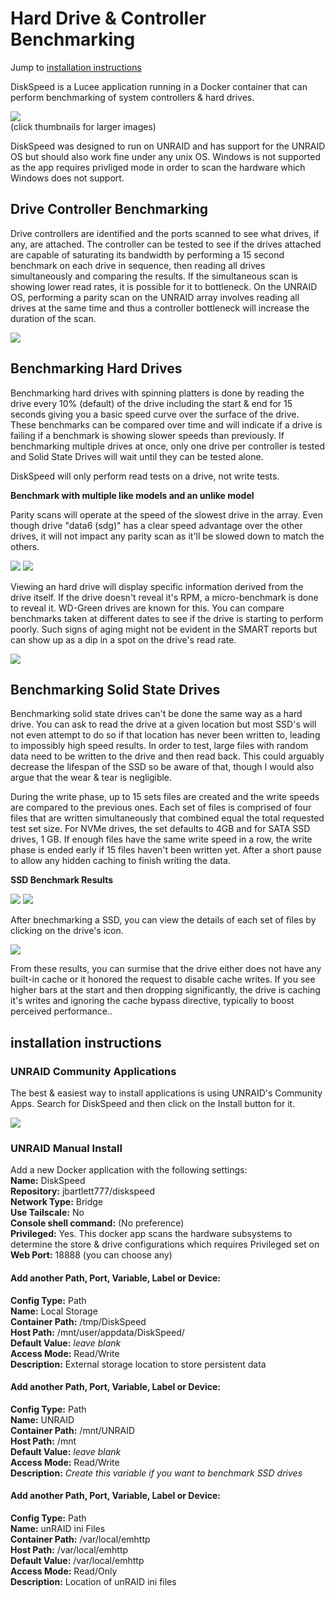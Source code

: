 # Hard Drive & Controller Benchmarking

Jump to [installation instructions](#installation-instructions)

DiskSpeed is a Lucee application running in a Docker container that can perform benchmarking of system controllers & hard drives.

<a href="https://www.strangejourney.net/github/diskspeed/DiskSpeed_Main.png" target="_blank"><img src="https://www.strangejourney.net/github/diskspeed/DiskSpeed_Main_thumb.png"></a><br>
(click thumbnails for larger images)

DiskSpeed was designed to run on UNRAID and has support for the UNRAID OS but should also work fine under any unix OS. Windows is not supported as the app requires privliged mode in order to scan the hardware which Windows does not support.

## Drive Controller Benchmarking
Drive controllers are identified and the ports scanned to see what drives, if any, are attached. The controller can be tested to see if the drives attached are capable of saturating its bandwidth by performing a 15 second benchmark on each drive in sequence,
then reading all drives simultaneously and comparing the results. If the simultaneous scan is showing lower read rates, it is possible for it to bottleneck. On the UNRAID OS, performing a parity scan on the UNRAID array involves reading all drives at the same
time and thus a controller bottleneck will increase the duration of the scan.

<a href="https://www.strangejourney.net/github/diskspeed/Controller_Benchmark.png" target="_blank"><img src="https://www.strangejourney.net/github/diskspeed/Controller_Benchmark_thumb.png"></a>

## Benchmarking Hard Drives

Benchmarking hard drives with spinning platters is done by reading the drive every 10% (default) of the drive including the start & end for 15 seconds giving you a basic speed curve over the surface of the drive. These benchmarks can be compared over time
and will indicate if a drive is failing if a benchmark is showing slower speeds than previously. If benchmarking multiple drives at once, only one drive per controller is tested and Solid State Drives will wait until they can be tested alone.

DiskSpeed will only perform read tests on a drive, not write tests.

**Benchmark with multiple like models and an unlike model**

Parity scans will operate at the speed of the slowest drive in the array. Even though drive "data6 (sdg)" has a clear speed advantage over the other drives, it will not impact any parity scan as it'll be slowed down to match the others.

<a href="https://www.strangejourney.net/github/diskspeed/SpinnerBenchmark1.png" target="_blank"><img src="https://www.strangejourney.net/github/diskspeed/SpinnerBenchmark1_thumb.png"></a>
<a href="https://www.strangejourney.net/github/diskspeed/SpinnerBenchmark3.png" target="_blank"><img src="https://www.strangejourney.net/github/diskspeed/SpinnerBenchmark3_thumb.png"></a>

Viewing an hard drive will display specific information derived from the drive itself. If the drive doesn't reveal it's RPM, a micro-benchmark is done to reveal it. WD-Green drives are known for this.
You can compare benchmarks taken at different dates to see if the drive is starting to perform poorly. Such signs of aging might not be evident in the SMART reports but can show up as a dip in a spot on the drive's read rate.

<a href="https://www.strangejourney.net/github/diskspeed/SpinnerBenchmark2.png" target="_blank"><img src="https://www.strangejourney.net/github/diskspeed/SpinnerBenchmark2_thumb.png"></a>

## Benchmarking Solid State Drives

Benchmarking solid state drives can't be done the same way as a hard drive. You can ask to read the drive at a given location but most SSD's will not even attempt to do so if that location has never been written to, leading to impossibly high speed results.
In order to test, large files with random data need to be written to the drive and then read back. This could arguably decrease the lifespan of the SSD so be aware of that, though I would also argue that the wear & tear is negligible.

During the write phase, up to 15 sets files are created and the write speeds are compared to the previous ones. Each set of files is comprised of four files that are written simultaneously that combined equal the total requested test set size. For NVMe drives,
the set defaults to 4GB and for SATA SSD drives, 1 GB. If enough files have the same write speed in a row, the write phase is ended early if 15 files haven't been written yet. After a short pause to allow any hidden caching to finish writing the data.

**SSD Benchmark Results**

<a href="https://www.strangejourney.net/github/diskspeed/SSDBenchmark1.png" target="_blank"><img src="https://www.strangejourney.net/github/diskspeed/SSDBenchmark1_thumb.png"></a>
<a href="https://www.strangejourney.net/github/diskspeed/SSDBenchmark2.png" target="_blank"><img src="https://www.strangejourney.net/github/diskspeed/SSDBenchmark2_thumb.png"></a>

After bnechmarking a SSD, you can view the details of each set of files by clicking on the drive's icon.

<a href="https://www.strangejourney.net/github/diskspeed/SSDBenchmark3.png" target="_blank"><img src="https://www.strangejourney.net/github/diskspeed/SSDBenchmark3_thumb.png"></a>

From these results, you can surmise that the drive either does not have any built-in cache or it honored the request to disable cache writes. If you see higher bars at the start and then dropping significantly, the drive is caching it's writes and ignoring the
cache bypass directive, typically to boost perceived performance..



## installation instructions

### UNRAID Community Applications

The best & easiest way to install applications is using UNRAID's Community Apps. Search for DiskSpeed and then click on the Install button for it.

<img src="https://www.strangejourney.net/github/diskspeed/InstallCA.png">

### UNRAID Manual Install

Add a new Docker application with the following settings:<br>
**Name:** DiskSpeed<br>
**Repository:** jbartlett777/diskspeed<br>
**Network Type:** Bridge<br>
**Use Tailscale:** No<br>
**Console shell command:** (No preference)<br>
**Privileged:** Yes. This docker app scans the hardware subsystems to determine the store & drive configurations which requires Privileged set on<br>
**Web Port:** 18888 (you can choose any)<br>

#### Add another Path, Port, Variable, Label or Device:<br>
**Config Type:** Path<br>
**Name:** Local Storage<br>
**Container Path:** /tmp/DiskSpeed<br>
**Host Path:** /mnt/user/appdata/DiskSpeed/<br>
**Default Value:** _leave blank_<br>
**Access Mode:** Read/Write<br>
**Description:** External storage location to store persistent data


#### Add another Path, Port, Variable, Label or Device:<br>
**Config Type:** Path<br>
**Name:** UNRAID<br>
**Container Path:** /mnt/UNRAID<br>
**Host Path:** /mnt<br>
**Default Value:** _leave blank_<br>
**Access Mode:** Read/Write<br>
**Description:** _Create this variable if you want to benchmark SSD drives_


#### Add another Path, Port, Variable, Label or Device:<br>
**Config Type:** Path<br>
**Name:** unRAID ini Files<br>
**Container Path:** /var/local/emhttp<br>
**Host Path:** /var/local/emhttp<br>
**Default Value:** /var/local/emhttp<br>
**Access Mode:** Read/Only<br>
**Description:** Location of unRAID ini files
